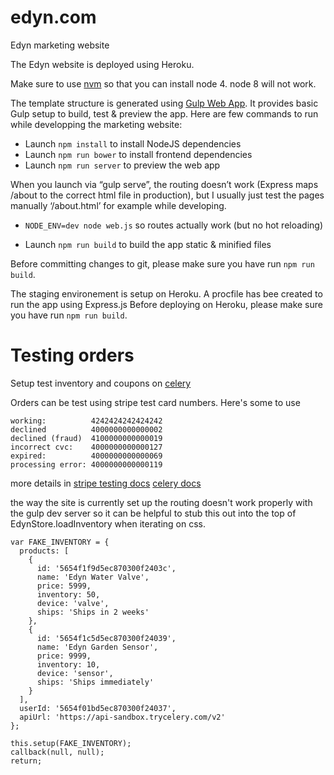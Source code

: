 # edyn.com
Edyn marketing website

The Edyn website is deployed using Heroku.

Make sure to use [nvm](https://github.com/creationix/nvm) so that you can install node 4. node 8 will not work.

The template structure is generated using [Gulp Web App](https://github.com/yeoman/generator-gulp-webapp). It provides basic Gulp setup to build, test & preview the app. Here are few commands to run while developping the marketing website:

- Launch `npm install` to install NodeJS dependencies
- Launch `npm run bower` to install frontend dependencies
- Launch `npm run server` to preview the web app

When you launch via “gulp serve”, the routing doesn’t work (Express maps /about to the correct html file in production), but I usually just test the pages manually ‘/about.html’ for example while developing.

- `NODE_ENV=dev node web.js` so routes actually work (but no hot reloading)

- Launch `npm run build` to build the app static & minified files

Before committing changes to git, please make sure you have run `npm run build`.

The staging environement is setup on Heroku. A procfile has bee created to run the app using Express.js
Before deploying on Heroku, please make sure you have run `npm run build`.


# Testing orders

Setup test inventory and coupons on [celery](https://dashboard-sandbox.trycelery.com/coupons)

Orders can be test using stripe test card numbers. Here's some to use
```
working:          4242424242424242
declined          4000000000000002
declined (fraud)  4100000000000019
incorrect cvc:    4000000000000127
expired:          4000000000000069
processing error: 4000000000000119
```

more details in
[stripe testing docs](https://stripe.com/docs/testing)
[celery docs](https://github.com/airbrite/celery-api)

the way the site is currently set up the routing doesn't work properly with the gulp dev server so it can be helpful to stub this out into the top of EdynStore.loadInventory when iterating on css.
```
var FAKE_INVENTORY = {
  products: [
    {
      id: '5654f1f9d5ec870300f2403c',
      name: 'Edyn Water Valve',
      price: 5999,
      inventory: 50,
      device: 'valve',
      ships: 'Ships in 2 weeks'
    },
    {
      id: '5654f1c5d5ec870300f24039',
      name: 'Edyn Garden Sensor',
      price: 9999,
      inventory: 10,
      device: 'sensor',
      ships: 'Ships immediately'
    }
  ],
  userId: '5654f01bd5ec870300f24037',
  apiUrl: 'https://api-sandbox.trycelery.com/v2'
};

this.setup(FAKE_INVENTORY);
callback(null, null);
return;
```
